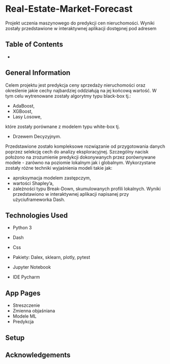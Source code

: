 # Real-Estate-Market-Forecast
Projekt uczenia maszynowego do predykcji cen nieruchomości. Wyniki zostały przedstawione w interaktywnej aplikacji dostępnej pod adresem

## Table of Contents
*

## General Information

Celem projektu jest predykcja ceny sprzedaży nieruchomości oraz określenie jakie cechy najbardziej oddziałują na jej końcową wartość. 
W tym celu wytrenowane zostały algorytmy typu black-box tj.:
* AdaBoost,
* XGBoost,
* Lasy Losowe,

które zostały porównane z modelem typu white-box tj. 
* Drzewem Decyzyjnym. 

Przedstawione zostało kompleksowe rozwiązanie od przygotowania danych poprzez selekcję cech do analizy eksploracyjnej. Szczególny nacisk położono na zrozumienie predykcji dokonywanych przez porównywane modele - zarówno na poziomie lokalnym jak i globalnym. Wykorzystane zostały różne techniki wyjaśnienia modeli takie jak: 
* aproksymacja modelem zastępczym,
* wartości Shapley’a,
* zależności typu Break-Down, skumulowanych profili lokalnych.
Wyniki przedstawiono w interaktywnej aplikacji napisanej przy użyciuframeworka Dash.

## Technologies Used
* Python 3

* Dash

* Css

* Pakiety: Dalex, sklearn, plotly, pytest

* Jupyter Notebook

* IDE Pycharm

## App Pages
* Streszczenie 
* Zmienna objaśniana
* Modele ML
* Predykcja

## Setup

## Acknowledgements
